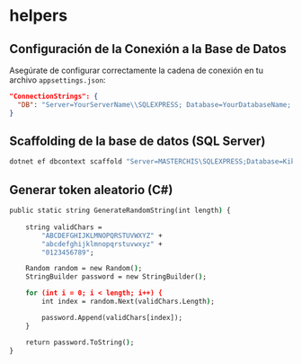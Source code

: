 # helpers

## Configuración de la Conexión a la Base de Datos

Asegúrate de configurar correctamente la cadena de conexión en tu archivo `appsettings.json`:

```json
"ConnectionStrings": {
  "DB": "Server=YourServerName\\SQLEXPRESS; Database=YourDatabaseName; Integrated Security=true; Persist Security Info=False; TrustServerCertificate=True"
}
```

## Scaffolding de la base de datos (SQL Server)
```cmd
dotnet ef dbcontext scaffold "Server=MASTERCHIS\SQLEXPRESS;Database=Kikis_DB;Integrated Security=True;TrustServerCertificate=True" Microsoft.EntityFrameworkCore.SqlServer -o Data
```

## Generar token aleatorio (C#)
```cmd
public static string GenerateRandomString(int length) {
    
    string validChars = 
        "ABCDEFGHIJKLMNOPQRSTUVWXYZ" +
        "abcdefghijklmnopqrstuvwxyz" +
        "0123456789";

    Random random = new Random();
    StringBuilder password = new StringBuilder();

    for (int i = 0; i < length; i++) {
        int index = random.Next(validChars.Length);

        password.Append(validChars[index]);
    }

    return password.ToString();
}
```
